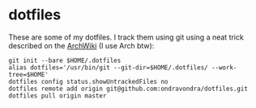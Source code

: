 # dotfiles

These are some of my dotfiles. I track them using git using a neat trick described on the [ArchWiki](https://wiki.archlinux.org/index.php/Dotfiles#Tracking_dotfiles_directly_with_Git) (I use Arch btw):

```
git init --bare $HOME/.dotfiles
alias dotfiles='/usr/bin/git --git-dir=$HOME/.dotfiles/ --work-tree=$HOME'
dotfiles config status.showUntrackedFiles no
dotfiles remote add origin git@github.com:ondravondra/dotfiles.git
dotfiles pull origin master
```
